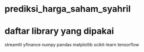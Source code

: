 # prediksi_harga_saham_syahril
# daftar library yang dipakai
streamlit
yfinance
numpy
pandas
matplotlib
scikit-learn
tensorflow
